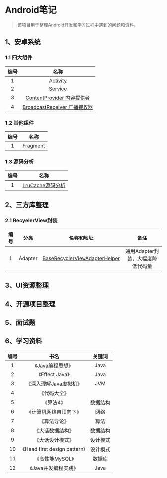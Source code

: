 # Android笔记

> 该项目用于整理Android开发和学习过程中遇到的问题和资料。

## 1、安卓系统

### 1.1 四大组件

|编号|名称|
|:-:|:-:|
|1|[Activity](四大组件/Activity.md)|
|2|[Service](四大组件/Service.md)|
|3|[ContentProvider 内容提供者](四大组件/ContentProvider.md)|
|4|[BroadcastReceiver 广播接收器](四大组件/BroadcastReceiver.md)|

### 1.2 其他组件

|编号|名称|
|:-:|:-:|
|1|[Fragment](四大组件/Fragment.md)|

### 1.3 源码分析

|编号|名称|
|:-:|:-:|
|1|[LruCache源码分析](源码/LruCache.md)|

## 2、三方库整理

### 2.1 RecyelerView封装

|编号|分类|名称和地址|备注|
|:-:|:-:|:-:|:-:|
|1|Adapter|[BaseRecyclerViewAdapterHelper](https://github.com/CymChad/BaseRecyclerViewAdapterHelper)|通用Adapter封装，大幅度降低代码量|

## 3、UI资源整理

## 4、开源项目整理

## 5、面试题

## 6、学习资料

|编号|书名|关键词|
|:-:|:-:|:-:|
|1|《Java编程思想》|Java|
|2|《Effect Java》|Java|
|3|《深入理解Java虚拟机》|JVM|
|4|《代码大全》||
|5|《算法4》|数据结构|
|6|《计算机网络自顶向下》|网络|
|7|《算法导论》|算法|
|8|《大话数据结构》|数据结构|
|9|《大话设计模式》|设计模式|
|10|《Head first design pattern》|设计模式|
|11|《高性能MySQL》|数据库|
|12|《Java并发编程实践》|Java|
